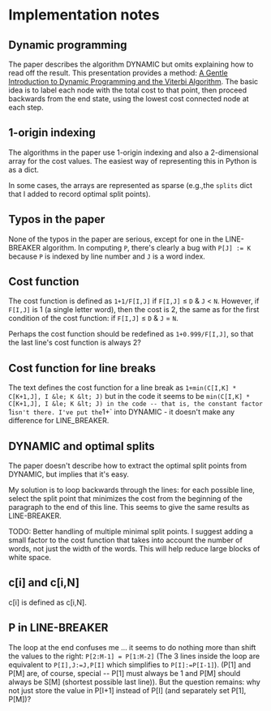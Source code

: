 # Implementation notes

## Dynamic programming

The paper describes the algorithm DYNAMIC but omits explaining how to
read off the result. This presentation provides a method: [A Gentle
Introduction to Dynamic Programming and the Viterbi
Algorithm](http://www.cambridge.org/resources/0521882672/7934_kaeslin_dynpro_new.pdf).
The basic idea is to label each node with the total cost to that
point, then proceed backwards from the end state, using the lowest
cost connected node at each step.


## 1-origin indexing

The algorithms in the paper use 1-origin indexing and also a
2-dimensional array for the cost values. The easiest way of
representing this in Python is as a dict.

In some cases, the arrays are represented as sparse (e.g.,the `splits`
dict that I added to record optimal split points).

## Typos in the paper

None of the typos in the paper are serious, except for one in the
LINE-BREAKER algorithm. In computing `P`, there's clearly a bug with
`P[J] := K` because `P` is indexed by line number and `J` is a word
index.

## Cost function

The cost function is defined as
`1+1/F[I,J]` if `F[I,J]` &le; `D` & `J` &lt; `N`.
However, if `F[I,J]` is 1 (a single letter word), then the cost is 2,
the same as for the first condition of the cost function:
if `F[I,J]` &le; `D` & `J` = `N`.

Perhaps the cost function should be redefined as `1+0.999/F[I,J]`, so
that the last line's cost function is always 2?

## Cost function for line breaks

The text defines the cost function for a line break as `1+min(C[I,K] *
C[K+1,J], I &le; K &lt; J)` but in the code it seems to be
`min(C[I,K] * C[K+1,J], I &le; K &lt; J) in the code -- that is, the
constant factor `1` isn't there. I've put the `1+` into
DYNAMIC - it doesn't make any difference for LINE_BREAKER.


## DYNAMIC and optimal splits

The paper doesn't describe how to extract the optimal split points
from DYNAMIC, but implies that it's easy.

My solution is to loop backwards through the lines: for each possible
line, select the split point that minimizes the cost from the
beginning of the paragraph to the end of this line. This seems to give
the same results as LINE-BREAKER.

TODO: Better handling of multiple minimal split points. I suggest
adding a small factor to the cost function that takes into account the
number of words, not just the width of the words. This will help
reduce large blocks of white space.

## c[i] and c[i,N]

c[i] is defined as c[i,N].

## P in LINE-BREAKER

The loop at the end confuses me ... it seems to do nothing more than
shift the values to the right: `P[2:M-1] = P[1:M-2]` (The 3 lines
inside the loop are equivalent to `P[I],J:=J,P[I]` which simplifies to
`P[I]:=P[I-1]`).  (P[1] and P[M] are, of course, special -- P[1] must
always be 1 and P[M] should always be S[M] (shortest possible last
line)). But the question remains: why not just store the value in
P[I+1] instead of P[I] (and separately set P[1], P[M])?
